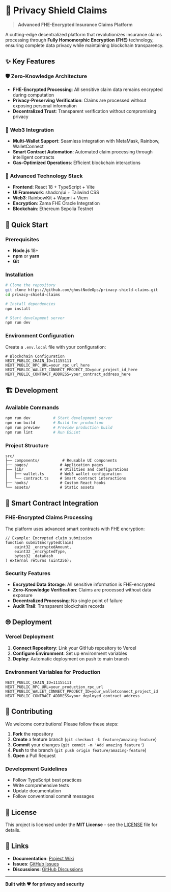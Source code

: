 # 🔐 Privacy Shield Claims

> **Advanced FHE-Encrypted Insurance Claims Platform**

A cutting-edge decentralized platform that revolutionizes insurance claims processing through **Fully Homomorphic Encryption (FHE)** technology, ensuring complete data privacy while maintaining blockchain transparency.

## ✨ Key Features

### 🛡️ **Zero-Knowledge Architecture**
- **FHE-Encrypted Processing**: All sensitive claim data remains encrypted during computation
- **Privacy-Preserving Verification**: Claims are processed without exposing personal information
- **Decentralized Trust**: Transparent verification without compromising privacy

### 🔗 **Web3 Integration**
- **Multi-Wallet Support**: Seamless integration with MetaMask, Rainbow, WalletConnect
- **Smart Contract Automation**: Automated claim processing through intelligent contracts
- **Gas-Optimized Operations**: Efficient blockchain interactions

### 🚀 **Advanced Technology Stack**
- **Frontend**: React 18 + TypeScript + Vite
- **UI Framework**: shadcn/ui + Tailwind CSS
- **Web3**: RainbowKit + Wagmi + Viem
- **Encryption**: Zama FHE Oracle Integration
- **Blockchain**: Ethereum Sepolia Testnet

## 🚀 Quick Start

### Prerequisites
- **Node.js** 18+ 
- **npm** or **yarn**
- **Git**

### Installation

```bash
# Clone the repository
git clone https://github.com/ghostNodeOps/privacy-shield-claims.git
cd privacy-shield-claims

# Install dependencies
npm install

# Start development server
npm run dev
```

### Environment Configuration

Create a `.env.local` file with your configuration:

```env
# Blockchain Configuration
NEXT_PUBLIC_CHAIN_ID=11155111
NEXT_PUBLIC_RPC_URL=your_rpc_url_here
NEXT_PUBLIC_WALLET_CONNECT_PROJECT_ID=your_project_id_here
NEXT_PUBLIC_CONTRACT_ADDRESS=your_contract_address_here
```

## 🏗️ Development

### Available Commands

```bash
npm run dev          # Start development server
npm run build        # Build for production
npm run preview      # Preview production build
npm run lint         # Run ESLint
```

### Project Structure

```
src/
├── components/          # Reusable UI components
├── pages/              # Application pages
├── lib/                # Utilities and configurations
│   ├── wallet.ts       # Web3 wallet configuration
│   └── contract.ts     # Smart contract interactions
├── hooks/              # Custom React hooks
└── assets/             # Static assets
```

## 🔧 Smart Contract Integration

### FHE-Encrypted Claims Processing

The platform uses advanced smart contracts with FHE encryption:

```solidity
// Example: Encrypted claim submission
function submitEncryptedClaim(
    euint32 _encryptedAmount,
    euint32 _encryptedType,
    bytes32 _dataHash
) external returns (uint256);
```

### Security Features

- **Encrypted Data Storage**: All sensitive information is FHE-encrypted
- **Zero-Knowledge Verification**: Claims are processed without data exposure
- **Decentralized Processing**: No single point of failure
- **Audit Trail**: Transparent blockchain records

## 🌐 Deployment

### Vercel Deployment

1. **Connect Repository**: Link your GitHub repository to Vercel
2. **Configure Environment**: Set up environment variables
3. **Deploy**: Automatic deployment on push to main branch

### Environment Variables for Production

```env
NEXT_PUBLIC_CHAIN_ID=11155111
NEXT_PUBLIC_RPC_URL=your_production_rpc_url
NEXT_PUBLIC_WALLET_CONNECT_PROJECT_ID=your_walletconnect_project_id
NEXT_PUBLIC_CONTRACT_ADDRESS=your_deployed_contract_address
```

## 🤝 Contributing

We welcome contributions! Please follow these steps:

1. **Fork** the repository
2. **Create** a feature branch (`git checkout -b feature/amazing-feature`)
3. **Commit** your changes (`git commit -m 'Add amazing feature'`)
4. **Push** to the branch (`git push origin feature/amazing-feature`)
5. **Open** a Pull Request

### Development Guidelines

- Follow TypeScript best practices
- Write comprehensive tests
- Update documentation
- Follow conventional commit messages

## 📄 License

This project is licensed under the **MIT License** - see the [LICENSE](LICENSE) file for details.

## 🔗 Links

- **Documentation**: [Project Wiki](https://github.com/ghostNodeOps/privacy-shield-claims/wiki)
- **Issues**: [GitHub Issues](https://github.com/ghostNodeOps/privacy-shield-claims/issues)
- **Discussions**: [GitHub Discussions](https://github.com/ghostNodeOps/privacy-shield-claims/discussions)

---

**Built with ❤️ for privacy and security**
